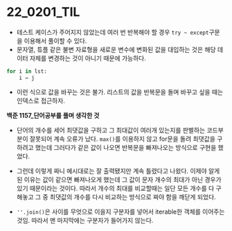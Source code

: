 # 22_0201_TIL

- 테스트 케이스가 주어지지 않았는데 여러 번 반복해야 할 경우 `try ~ except`구문을 이용해서 풀이할 수 있다.
- 문자열, 튜플 같은 불변 자료형을 새로운 변수에 변화된 값을 대입하는 것은 해당 데이터 자체를 변경하는 것이 아니기 때문에 가능하다.

```python
for i in lst:
    i = j
```

- 이런 식으로 값을 바꾸는 것은 불가. 리스트의 값을 반복문을 돌며 바꾸고 싶을 때는 인덱스로 접근하자.

**백준 1157_단어공부를 풀며 생각한 것**

- 단어의 개수를 세어 최댓값을 구하고 그 최대값이 여러개 있는지를 판별하는 코드부분이 잘못되어 계속 오류가 났다. `max()`를 이용하지 않고 for문을 돌려 최댓값을 구하려고 했는데 그러다가 같은 값이 나오면 반복문을 빠져나오는 방식으로 구현을 했었다.
- 그런데 이렇게 짜니 예시대로는 잘 출력됐지만 계속 틀렸다고 나왔다. 이제야 알게된 이유는 값이 같으면 빠져나오게 했는데 그 값이 문자 개수의 최대가 아닌 경우가 있기 때문이라는 것이다. 따라서 개수의 최대를 비교할때는 일단 모든 개수를 다 구해놓고 그 중 최댓값의 개수를 다시 비교하는 방식으로 짜야 함을 깨닫게 되었다.

- `''.join()`은 사이를 무엇으로 이을지 구분자를 넣어서 iterable한 객체를 이어주는 것임. 따라서 맨 마지막에는 구분자가 들어가지 않는다.